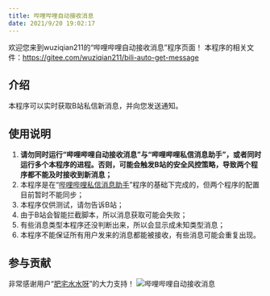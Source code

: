 ```yaml
---
title: 哔哩哔哩自动接收消息
date: 2021/9/20 19:02:17
---
```

欢迎您来到wuziqian211的“哔哩哔哩自动接收消息”程序页面！
本程序的相关文件：<https://gitee.com/wuziqian211/bili-auto-get-message>

## 介绍
本程序可以实时获取B站私信新消息，并向您发送通知。

## 使用说明
1. **请勿同时运行“哔哩哔哩自动接收消息”与“哔哩哔哩私信消息助手”，或者同时运行多个本程序的进程。否则，可能会触发B站的安全风控策略，导致两个程序都不能及时接收到新消息；**
2. 本程序是在“[哔哩哔哩私信消息助手](https://gitee.com/happycola/bili-msg-helper)”程序的基础下完成的，但两个程序的配置目前暂时不能同步；
3. 本程序仅供测试，请勿告诉B站；
4. 由于B站会智能拦截脚本，所以消息获取可能会失败；
5. 有些消息类型本程序还没判断出来，所以会显示成未知类型消息；
6. 本程序不能保证所有用户发来的消息都能被接收，有些消息可能会重复出现。

## 参与贡献
非常感谢用户“[肥宅水水呀](https://gitee.com/happycola)”的大力支持！
![哔哩哔哩自动接收消息](index.png)
